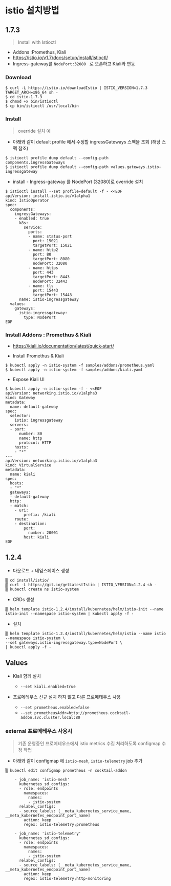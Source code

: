 # istio 설치방법

## 1.7.3
> Install with Istioctl

* Addons :Promethus, Kiali
* https://istio.io/v1.7/docs/setup/install/istioctl/
* Ingress-gateway를 `NodePort:32080 ` 로 오픈하고 Kiali와 연동


### Download

```
$ curl -L https://istio.io/downloadIstio | ISTIO_VERSION=1.7.3 TARGET_ARCH=x86_64 sh -
$ cd istio-1.7.3
$ chmod +x bin/istioctl
$ cp bin/istioctl /usr/local/bin
```

### Install
> override 설치 예

* 아래와 같이 default profile 에서 수정할 ingressGateways 스펙을 조회 (해당 스펙 참조)
```
$ istioctl profile dump default --config-path components.ingressGateways
$ istioctl profile dump default --config-path values.gateways.istio-ingressgateway
```

* install - Ingress-gateway 를 NodePort (32080)로  override 설치

```
$ istioctl install --set profile=default -f - <<EOF
apiVersion: install.istio.io/v1alpha1
kind: IstioOperator
spec:
  components:
    ingressGateways:
    - enabled: true
      k8s:
        service:
          ports:
          - name: status-port
            port: 15021
            targetPort: 15021
          - name: http2
            port: 80
            targetPort: 8080
            nodePort: 32080
          - name: https
            port: 443
            targetPort: 8443
            nodePort: 32443
          - name: tls
            port: 15443
            targetPort: 15443
      name: istio-ingressgateway
  values:
    gateways:
      istio-ingressgateway:
        type: NodePort
EOF
```


### Install Addons : Promethus & Kiali
* https://kiali.io/documentation/latest/quick-start/

* Install Promethus & Kiali 
```
$ kubectl apply -n istio-system -f samples/addons/prometheus.yaml
$ kubectl apply -n istio-system -f samples/addons/kiali.yaml
```

* Expose Kiali UI
```
$ kubectl apply -n istio-system -f - <<EOF
apiVersion: networking.istio.io/v1alpha3
kind: Gateway
metadata:
  name: default-gateway
spec:
  selector:
    istio: ingressgateway
  servers:
  - port:
      number: 80
      name: http
      protocol: HTTP
    hosts:
    - "*"
---
apiVersion: networking.istio.io/v1alpha3
kind: VirtualService
metadata:
  name: kiali
spec:
  hosts:
  - "*"
  gateways:
  - default-gateway
  http:
  - match:
    - uri:
        prefix: /kiali
    route:
    - destination:
        port:
          number: 20001
        host: kiali
EOF
```



## 1.2.4

* 다운로드 +  네임스페이스 생성
~~~
▒ cd install/istio/
▒ curl -L https://git.io/getLatestIstio | ISTIO_VERSION=1.2.4 sh -
▒ kubectl create ns istio-system
~~~

* CRDs 생성
~~~
▒ helm template istio-1.2.4/install/kubernetes/helm/istio-init --name istio-init --namespace istio-system | kubectl apply -f -
~~~

* 설치
~~~
▒ helm template istio-1.2.4/install/kubernetes/helm/istio --name istio --namespace istio-system \
--set gateways.istio-ingressgateway.type=NodePort \
| kubectl apply -f -
~~~


## Values

* Kiali 함께 설치
  * `--set kiali.enabled=true` 

* 프로메테우스 신규 설치 하지 않고 다른 프로메테우스 사용
  * `--set prometheus.enabled=false`
  * `--set prometheusAddr=http://prometheus.cocktail-addon.svc.cluster.local:80`



### external 프로메테우스 사용시
> 기존 운영중인 프로메테우스에서 istio metrics 수집 처리하도록 configmap 수정 작업

* 아래와 같이 configmap 에 `istio-mesh`, `istio-telemetry` job 추가

~~~
▒ kubectl edit configmap prometheus -n cocktail-addon

    - job_name: 'istio-mesh'
      kubernetes_sd_configs:
      - role: endpoints
        namespaces:
          names:
          - istio-system
      relabel_configs:
      - source_labels: [__meta_kubernetes_service_name, __meta_kubernetes_endpoint_port_name]
        action: keep
        regex: istio-telemetry;prometheus

    - job_name: 'istio-telemetry'
      kubernetes_sd_configs:
      - role: endpoints
        namespaces:
          names:
          - istio-system
      relabel_configs:
      - source_labels: [__meta_kubernetes_service_name, __meta_kubernetes_endpoint_port_name]
        action: keep
        regex: istio-telemetry;http-monitoring
~~~
